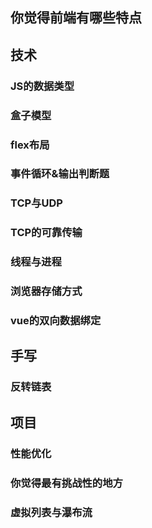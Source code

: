 ## 你觉得前端有哪些特点
## 技术

### JS的数据类型
### 盒子模型
### flex布局
### 事件循环&输出判断题
### TCP与UDP
### TCP的可靠传输
### 线程与进程
### 浏览器存储方式
### vue的双向数据绑定
## 手写
### 反转链表

## 项目
### 性能优化
### 你觉得最有挑战性的地方
### 虚拟列表与瀑布流
